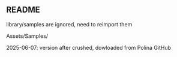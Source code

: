 ## README

library/samples are ignored, need to reimport them

Assets/Samples/

2025-06-07: version after crushed, dowloaded from Polina GitHub